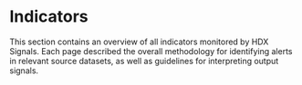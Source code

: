 # Indicators

This section contains an overview of all indicators monitored by HDX Signals. Each page described the overall methodology for identifying alerts in relevant source datasets, as well as guidelines for interpreting output signals. &#x20;
